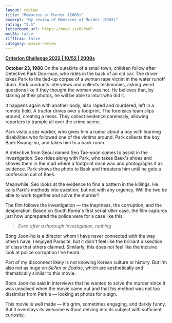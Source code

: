 ```yaml
---
layout: review
title: "Memories of Murder (2003)"
excerpt: "My review of Memories of Murder (2003)"
rating: "3.5"
letterboxd_url: https://boxd.it/6sPedP
mst3k: false
rifftrax: false
category: movie-review
---
```


<b><a href="https://boxd.it/q4PJa/detail" title="Criterion Challenge 2022 | 10/52 | 2000s" target="_blank" rel="noopener">Criterion Challenge 2022 | 10/52 | 2000s</a></b>

<b>October 23, 1986</b>
On the outskirts of a small town, children follow after Detective Park Doo-man, who rides in the back of an old car. The driver takes Park to the tied-up corpse of a woman rape victim in the water runoff drain. Park conducts interviews and collects testimonies, asking weird questions like if they thought the woman was hot. He believes that, by staring at their photos, he will be able to intuit who did it.

It happens again with another body, also raped and murdered, left in a remote field. A tractor drives over a footprint. The forensics team slips around, creating a mess. They collect evidence carelessly, allowing reporters to trample all over the crime scene.

Park visits a sex worker, who gives him a rumor about a boy with learning disabilities who followed one of the victims around. Park collects the boy, Baek Kwang-ho, and takes him to a back room.

A detective from Seoul named Seo Tae-yoon comes to assist in the investigation. Seo rides along with Park, who takes Baek's shoes and shoves them in the mud where a footprint once was and photographs it as evidence. Park shows the photo to Baek and threatens him until he gets a confession out of Baek.

Meanwhile, Seo looks at the evidence to find a pattern in the killings. He calls Park's methods into question, but not with any urgency. Will the two be able to work together and solve the murder?

The film follows the investigation — the ineptness, the corruption, and the desperation. Based on South Korea's first serial killer case, the film captures just how unprepared the police were for a case like this.

<blockquote><i>Even after a thorough investigation, nothing</i></blockquote>Bong Joon-ho is a director whom I have never connected with the way others have. I enjoyed Parasite, but it didn't feel like the brilliant dissection of class that others claimed. Similarly, this does not feel like the incisive look at police corruption I've heard.

Part of my disconnect likely is not knowing Korean culture or history. But I'm also not as huge on <i>Se7en</i> or <i>Zodiac</i>, which are aesthetically and thematically similar to this movie.

Boon Joon-ho said in interviews that he wanted to solve the murder since it was unsolved when the movie came out and that his method was not too dissimilar from Park's — looking at photos for a sign.

This movie is well made — it's grim, sometimes engaging, and darkly funny. But it overstays its welcome without delving into its subject with sufficient curiosity.
